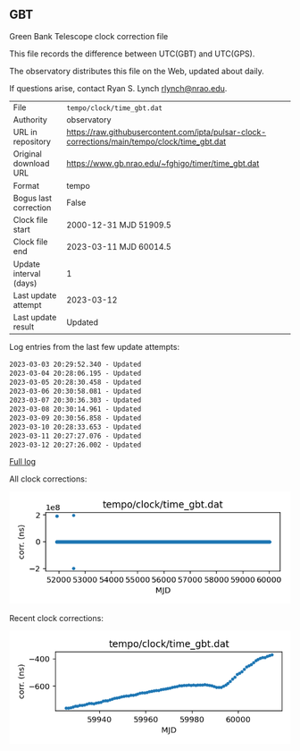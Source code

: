 
## GBT

Green Bank Telescope clock correction file

This file records the difference between UTC(GBT) and UTC(GPS).

The observatory distributes this file on the Web, updated about daily.

If questions arise, contact Ryan S. Lynch <rlynch@nrao.edu>.

|     |     |
|:--- |:--- |
| File | `tempo/clock/time_gbt.dat` |
| Authority | observatory |
| URL in repository | <https://raw.githubusercontent.com/ipta/pulsar-clock-corrections/main/tempo/clock/time_gbt.dat> |
| Original download URL | <https://www.gb.nrao.edu/~fghigo/timer/time_gbt.dat> |
| Format | tempo |
| Bogus last correction | False |
| Clock file start | 2000-12-31 MJD 51909.5 |
| Clock file end | 2023-03-11 MJD 60014.5 |
| Update interval (days) | 1 |
| Last update attempt | 2023-03-12 |
| Last update result | Updated |

Log entries from the last few update attempts:
```
2023-03-03 20:29:52.340 - Updated
2023-03-04 20:28:06.195 - Updated
2023-03-05 20:28:30.458 - Updated
2023-03-06 20:30:58.081 - Updated
2023-03-07 20:30:36.303 - Updated
2023-03-08 20:30:14.961 - Updated
2023-03-09 20:30:56.858 - Updated
2023-03-10 20:28:33.653 - Updated
2023-03-11 20:27:27.076 - Updated
2023-03-12 20:27:26.002 - Updated
```
[Full log](https://raw.githubusercontent.com/ipta/pulsar-clock-corrections/main/log/tempo/clock/time_gbt.dat.log)


All clock corrections:

![plot of all clock corrections](time_gbt.dat.png "All corrections")

Recent clock corrections:

![plot of recent clock corrections](time_gbt.dat.short.png "Recent corrections")

